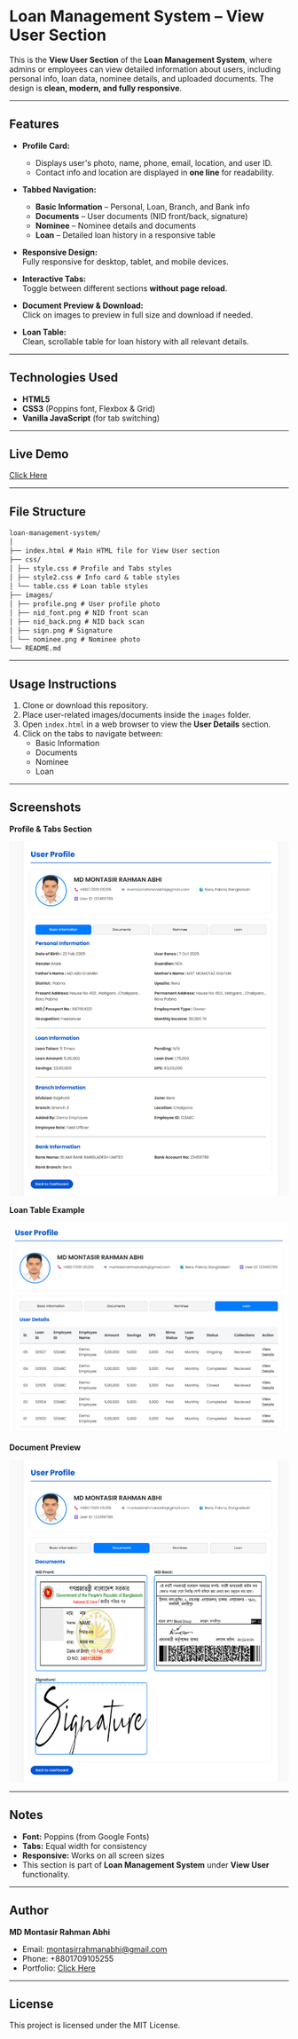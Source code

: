 # Loan Management System – View User Section

This is the **View User Section** of the **Loan Management System**, where admins or employees can view detailed information about users, including personal info, loan data, nominee details, and uploaded documents. The design is **clean, modern, and fully responsive**.

---

##  Features

- **Profile Card:**  
  - Displays user's photo, name, phone, email, location, and user ID.
  - Contact info and location are displayed in **one line** for readability.

- **Tabbed Navigation:**  
  - **Basic Information** – Personal, Loan, Branch, and Bank info  
  - **Documents** – User documents (NID front/back, signature)  
  - **Nominee** – Nominee details and documents  
  - **Loan** – Detailed loan history in a responsive table  

- **Responsive Design:**  
  Fully responsive for desktop, tablet, and mobile devices.

- **Interactive Tabs:**  
  Toggle between different sections **without page reload**.

- **Document Preview & Download:**  
  Click on images to preview in full size and download if needed.

- **Loan Table:**  
  Clean, scrollable table for loan history with all relevant details.

---

##  Technologies Used

- **HTML5**
- **CSS3** (Poppins font, Flexbox & Grid)
- **Vanilla JavaScript** (for tab switching)

---
## Live Demo 
<a href="https://montasirabhi.github.io/Loan_Management_System/View_Users/index.html">Click Here</a>

---
##  File Structure
```
loan-management-system/
│
├── index.html # Main HTML file for View User section
├── css/
│ ├── style.css # Profile and Tabs styles
│ ├── style2.css # Info card & table styles
│ └── table.css # Loan table styles
├── images/
│ ├── profile.png # User profile photo
│ ├── nid_font.png # NID front scan
│ ├── nid_back.png # NID back scan
│ ├── sign.png # Signature
│ └── nominee.png # Nominee photo
└── README.md
```

---

##  Usage Instructions

1. Clone or download this repository.
2. Place user-related images/documents inside the `images` folder.
3. Open `index.html` in a web browser to view the **User Details** section.
4. Click on the tabs to navigate between:
   - Basic Information
   - Documents
   - Nominee
   - Loan

---

##  Screenshots

**Profile & Tabs Section**  

<img src="images/view_user_profile.png">

**Loan Table Example**  

<img src="images/view_user_table.png">

**Document Preview**  

<img src="images/view_user_docs.png">



---

##  Notes

- **Font:** Poppins (from Google Fonts)  
- **Tabs:** Equal width for consistency  
- **Responsive:** Works on all screen sizes  
- This section is part of **Loan Management System** under **View User** functionality.

---

##  Author

**MD Montasir Rahman Abhi**  
- Email: montasirrahmanabhi@gmail.com  
- Phone: +8801709105255  
- Portfolio: <a href="https://www.montasirabhi.com/">Click Here</a>

---

##  License

This project is licensed under the MIT License.  
